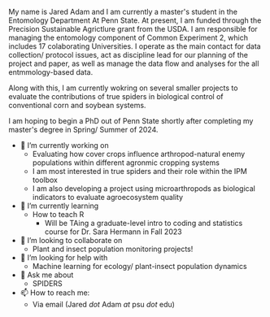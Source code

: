 My name is Jared Adam and I am currently a master's student in the Entomology Department At Penn State. At present, I am funded through the Precision Sustainable Agrictlure grant from the USDA. I am responsible for managing the entomology component of Common Experiment 2, which includes 17 colaborating Universities. I operate as the main contact for data collection/ protocol issues, act as discipline lead for our planning of the project and paper, as well as manage the data flow and analyses for the all entmmology-based data. 

Along with this, I am currently wokring on several smaller projects to evaluate the contributions of true spiders in biological control of conventional corn and soybean systems. 

I am hoping to begin a PhD out of Penn State shortly after completing my master's degree in Spring/ Summer of 2024.


- 🔭 I’m currently working on
    - Evaluating how cover crops influence arthropod-natural enemy populations within different agronmic cropping systems 
    - I am most interested in true spiders and their role within the IPM toolbox 
    - I am also developing a project using microarthropods as biological indicators to evaluate agroecosystem quality
- 🌱 I’m currently learning 
    - How to teach R
      - Will be TAing a graduate-level intro to coding and statistics course for Dr. Sara Hermann in Fall 2023
- 👯 I’m looking to collaborate on 
    - Plant and insect population monitoring projects!
- 🤔 I’m looking for help with
    - Machine learning for ecology/ plant-insect population dynamics     
- 💬 Ask me about 
    - SPIDERS
- 📫 How to reach me: 
    - Via email (Jared *dot* Adam *at* psu *dot* edu)
